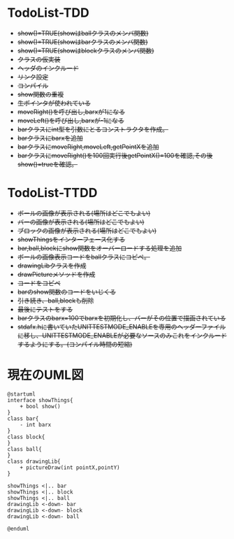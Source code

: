 # TodoList-TDD
- ~~show()=TRUE(showはballクラスのメンバ関数)~~
- ~~show()=TRUE(showはbarクラスのメンバ関数)~~
- ~~show()=TRUE(showはblockクラスのメンバ関数)~~
- ~~クラスの仮実装~~
- ~~ヘッダのインクルード~~
- ~~リンク設定~~
- ~~コンパイル~~
- ~~show関数の重複~~
- ~~生ポインタが使われている~~
- ~~moveRight()を呼び出し,barxが1になる~~
- ~~moveLeft()を呼び出し,barxが-1になる~~
- ~~barクラスにint型を引数にとるコンストラクタを作成。~~
- ~~barクラスにbarxを追加~~
- ~~barクラスにmoveRight,moveLeft,getPointXを追加~~
- ~~barクラスにmoveRight()を100回実行後getPointX()=100を確認,その後show()=trueを確認。~~

# TodoList-TTDD
- ~~ボールの画像が表示される(場所はどこでもよい)~~
- ~~バーの画像が表示される(場所はどこでもよい)~~
- ~~ブロックの画像が表示される(場所はどこでもよい)~~
- ~~showThingsをインターフェース化する~~
- ~~bar,ball,blockにshow関数をオーバーロードする処理を追加~~
- ~~ボールの画像表示コードをballクラスにコピぺ。~~
- ~~drawingLibクラスを作成~~
- ~~drawPictureメソッドを作成~~
- ~~コードをコピペ~~
- ~~barのshow関数のコードをいじくる~~
- ~~引き続き、ball,blockも削除~~
- ~~最後にテストをする~~
- ~~barクラスのbarx=100でbarxを初期化し、バーがその位置で描画されている~~
- ~~stdafx.hに書いていたUNITTESTMODE_ENABLEを専用のヘッダーファイルに移し、UNITTESTMODE_ENABLEが必要なソースのみこれをインクルードするようにする。(コンパイル時間の短縮)~~

# 現在のUML図
~~~plantuml
@startuml
interface showThings{
    + bool show()
}
class bar{
    - int barx
}
class block{
}
class ball{
}
class drawingLib{
    + pictureDraw(int pointX,pointY)
}

showThings <|.. bar
showThings <|.. block
showThings <|.. ball
drawingLib <-down- bar
drawingLib <-down- block
drawingLib <-down- ball

@enduml
~~~



